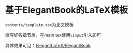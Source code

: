# 基于ElegantBook的LaTeX模板

`contents/template.tex`为正文模板

撰写好各章节后，在main.tex使用`\input`引入即可

具体效果可见：[ElegantLaTeX/ElegantBook](https://github.com/ElegantLaTeX/ElegantBook)